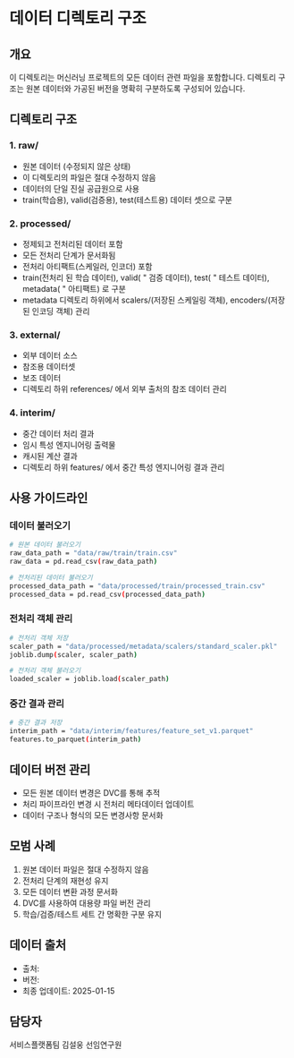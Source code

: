 # 데이터 디렉토리 구조
## 개요
이 디렉토리는 머신러닝 프로젝트의 모든 데이터 관련 파일을 포함합니다. 디렉토리 구조는 원본 데이터와 가공된 버전을 명확히 구분하도록 구성되어 있습니다.


## 디렉토리 구조
### 1. raw/
 - 원본 데이터 (수정되지 않은 상태)
 - 이 디렉토리의 파일은 절대 수정하지 않음
 - 데이터의 단일 진실 공급원으로 사용
 - train(학습용), valid(검증용), test(테스트용) 데이터 셋으로 구분

### 2. processed/
 - 정제되고 전처리된 데이터 포함
 - 모든 전처리 단계가 문서화됨
 - 전처리 아티팩트(스케일러, 인코더) 포함
 - train(전처리 된 학습 데이터), valid( " 검증 데이터), test( " 테스트 데이터), metadata( " 아티팩트) 로 구분
 - metadata 디렉토리 하위에서 scalers/(저장된 스케일링 객체), encoders/(저장된 인코딩 객체) 관리

 ### 3. external/
 - 외부 데이터 소스
 - 참조용 데이터셋
 - 보조 데이터
 - 디렉토리 하위 references/ 에서 외부 출처의 참조 데이터 관리

 ### 4. interim/
  - 중간 데이터 처리 결과
  - 임시 특성 엔지니어링 출력물
  - 캐시된 계산 결과
  - 디렉토리 하위 features/ 에서 중간 특성 엔지니어링 결과 관리


## 사용 가이드라인
### 데이터 불러오기
```bash
# 원본 데이터 불러오기
raw_data_path = "data/raw/train/train.csv"
raw_data = pd.read_csv(raw_data_path)
```

```bash
# 전처리된 데이터 불러오기
processed_data_path = "data/processed/train/processed_train.csv"
processed_data = pd.read_csv(processed_data_path)
```

### 전처리 객체 관리
```bash
# 전처리 객체 저장
scaler_path = "data/processed/metadata/scalers/standard_scaler.pkl"
joblib.dump(scaler, scaler_path)
```

```bash
# 전처리 객체 불러오기
loaded_scaler = joblib.load(scaler_path)
```

### 중간 결과 관리
```bash
# 중간 결과 저장
interim_path = "data/interim/features/feature_set_v1.parquet"
features.to_parquet(interim_path)
```


## 데이터 버전 관리
 - 모든 원본 데이터 변경은 DVC를 통해 추적
 - 처리 파이프라인 변경 시 전처리 메타데이터 업데이트
 - 데이터 구조나 형식의 모든 변경사항 문서화


## 모범 사례
 1. 원본 데이터 파일은 절대 수정하지 않음
 2. 전처리 단계의 재현성 유지
 3. 모든 데이터 변환 과정 문서화
 4. DVC를 사용하여 대용량 파일 버전 관리
 5. 학습/검증/테스트 세트 간 명확한 구분 유지


## 데이터 출처
 - 출처:
 - 버전:
 - 최종 업데이트: 2025-01-15


## 담당자
서비스플랫폼팀 김설웅 선임연구원